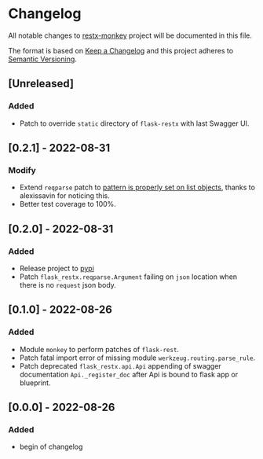 # Changelog

All notable changes to [restx-monkey](https://github.com/Ryu-CZ/restx-monkey) project will be documented in this file.

The format is based on [Keep a Changelog](http://keepachangelog.com/en/1.0.0/)
and this project adheres to [Semantic Versioning](http://semver.org/spec/v2.0.0.html).

## [Unreleased]

### Added

- Patch to override `static` directory of `flask-restx` with last Swagger UI.

## [0.2.1] - 2022-08-31

### Modify

- Extend `reqparse` patch to [pattern is properly set on list objects](https://github.com/python-restx/flask-restx/pull/453), thanks to
  alexissavin for noticing this.
- Better test coverage to 100%.

## [0.2.0] - 2022-08-31

### Added

- Release project to [pypi](https://pypi.org/project/restx-monkey/)
- Patch `flask_restx.reqparse.Argument` failing on `json` location when there is no `request` json body.

## [0.1.0] - 2022-08-26

### Added

- Module `monkey` to perform patches of `flask-rest`.
- Patch fatal import error of missing module `werkzeug.routing.parse_rule`.
- Patch deprecated `flask_restx.api.Api` appending of swagger documentation `Api._register_doc` after Api is bound to
  flask app or blueprint.

## [0.0.0] - 2022-08-26

### Added

- begin of changelog

